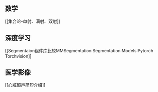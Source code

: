 ## 数学
[[集合论-单射、满射、双射]]

## 深度学习
[[Segmentaion组件库比较MMSegmentation Segmentation Models Pytorch Torchvision]]

## 医学影像
[[心脏超声简短介绍]]